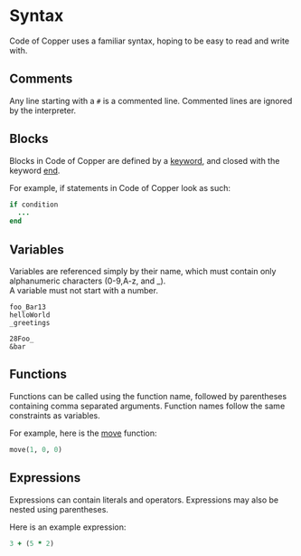 # Syntax

Code of Copper uses a familiar syntax, hoping to be easy to read and write with.

## Comments
Any line starting with a `#` is a commented line. Commented lines are ignored by the interpreter.

## Blocks
Blocks in Code of Copper are defined by a [keyword](keywords.md), and closed with the keyword [end](keywords.md#end).

For example, if statements in Code of Copper look as such:

```ruby
if condition
  ...
end
```

## Variables
Variables are referenced simply by their name, which must contain only alphanumeric characters (0-9,A-z, and _).  
A variable must not start with a number.

```title="Examples of Valid Variables"
foo_Bar13
helloWorld
_greetings
```

```title="Examples of Invalid Variables"
28Foo_
&bar
```

## Functions
Functions can be called using the function name, followed by parentheses containing comma separated arguments.
Function names follow the same constraints as variables.

For example, here is the [move](stdlib.md#move) function:
```ruby
move(1, 0, 0)
```

## Expressions
Expressions can contain literals and operators. Expressions may also be nested using parentheses.

Here is an example expression:
```ruby
3 + (5 * 2)
```